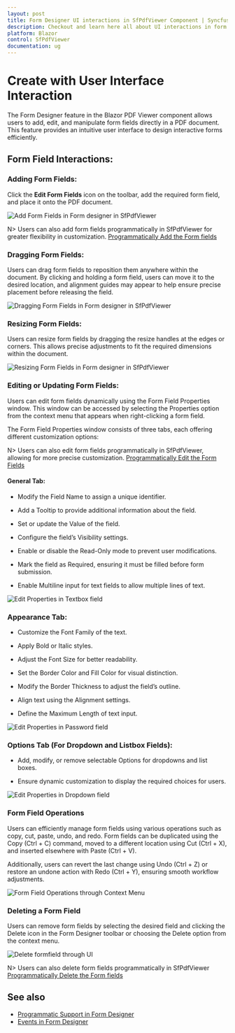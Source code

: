 ```yaml
---
layout: post
title: Form Designer UI interactions in SfPdfViewer Component | Syncfusion
description: Checkout and learn here all about UI interactions in form Designer in Syncfusion Blazor SfPdfViewer component and much more.
platform: Blazor
control: SfPdfViewer
documentation: ug
---
```


# Create with User Interface Interaction

The Form Designer feature in the Blazor PDF Viewer component allows users to add, edit, and manipulate form fields directly in a PDF document. This feature provides an intuitive user interface to design interactive forms efficiently. 

## Form Field Interactions: 

### Adding Form Fields: 

Click the **Edit Form Fields** icon on the toolbar, add the required form field, and place it onto the PDF document.

![Add Form Fields in Form designer in SfPdfViewer](../form-designer/form-designer-images/add-formfields-formdesigner-sfpdfviewer.gif)

N> Users can also add form fields programmatically in SfPdfViewer for greater flexibility in customization.
[Programmatically Add the Form fields](./hand-written-signature)

### Dragging Form Fields: 

Users can drag form fields to reposition them anywhere within the document. By clicking and holding a form field, users can move it to the desired location, and alignment guides may appear to help ensure precise placement before releasing the field.

![Dragging Form Fields in Form designer in SfPdfViewer](../form-designer/form-designer-images/drag-formfields-formdesigner-sfpdfviewer.gif)

### Resizing Form Fields: 

Users can resize form fields by dragging the resize handles at the edges or corners. This allows precise adjustments to fit the required dimensions within the document.

![Resizing Form Fields in Form designer in SfPdfViewer](../form-designer/form-designer-images/resize-formfields-formdesigner-sfpdfviewer.gif)

### Editing or Updating Form Fields:

Users can edit form fields dynamically using the Form Field Properties window. This window can be accessed by selecting the Properties option from the context menu that appears when right-clicking a form field.

The Form Field Properties window consists of three tabs, each offering different customization options:

N> Users can also edit form fields programmatically in SfPdfViewer, allowing for more precise customization.
[Programmatically Edit the Form Fields](./hand-written-signature)

#### General Tab:

* Modify the Field Name to assign a unique identifier.

* Add a Tooltip to provide additional information about the field.

* Set or update the Value of the field.

* Configure the field’s Visibility settings.

* Enable or disable the Read-Only mode to prevent user modifications.

* Mark the field as Required, ensuring it must be filled before form submission.

* Enable Multiline input for text fields to allow multiple lines of text.

![Edit Properties in Textbox field](../form-designer/form-designer-images/textbox-propertypanel-sfpdfviewer.png)

### Appearance Tab:

* Customize the Font Family of the text.

* Apply Bold or Italic styles.

* Adjust the Font Size for better readability.

* Set the Border Color and Fill Color for visual distinction.

* Modify the Border Thickness to adjust the field’s outline.

* Align text using the Alignment settings.

* Define the Maximum Length of text input.

![Edit Properties in Password field](../form-designer/form-designer-images/password-properypanel-apperance-formdesigner-sfpdfviewer.png)

### Options Tab (For Dropdown and Listbox Fields):

* Add, modify, or remove selectable Options for dropdowns and list boxes.

* Ensure dynamic customization to display the required choices for users.

![Edit Properties in Dropdown field](../form-designer/form-designer-images/dropdown-properypanel-options-sfpdfviewer.png)

### Form Field Operations

Users can efficiently manage form fields using various operations such as copy, cut, paste, undo, and redo. Form fields can be duplicated using the Copy (Ctrl + C) command, moved to a different location using Cut (Ctrl + X), and inserted elsewhere with Paste (Ctrl + V).

Additionally, users can revert the last change using Undo (Ctrl + Z) or restore an undone action with Redo (Ctrl + Y), ensuring smooth workflow adjustments.

![Form Field Operations through Context Menu](../form-designer/form-designer-images/formfield-operations-sfpdfviewer.png)

### Deleting a Form Field

Users can remove form fields by selecting the desired field and clicking the Delete icon in the Form Designer toolbar or choosing the Delete option from the context menu.

![Delete formfield through UI](../form-designer/form-designer-images/delete-formfields-formdesigner-sfpdfviewer.png)

N> Users can also delete form fields programmatically in SfPdfViewer
[Programmatically Delete the Form fields](./hand-written-signature)

## See also

* [Programmatic Support in Form Designer](./hand-written-signature)
* [Events in Form Designer](./events)